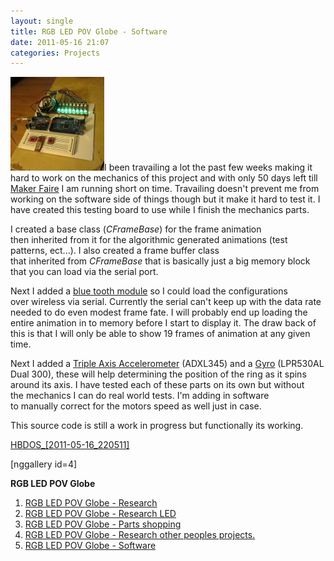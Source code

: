 ```yaml
---
layout: single
title: RGB LED POV Globe - Software
date: 2011-05-16 21:07
categories: Projects
---
```

<a href="/public/uploads/2011/05/IMG_3300.jpg"><img class="size-thumbnail wp-image-1481 alignright" title="IMG_3300" src="/public/uploads/2011/05/IMG_3300-150x150.jpg" alt="" width="150" height="150" /></a>I been travailing a lot the past few weeks making it hard to work on the mechanics of this project and with only 50 days left till <a href="http://makerfaire.ca/">Maker Faire</a> I am running short on time. Travailing doesn't prevent me from working on the software side of things though but it make it hard to test it. I have created this testing board to use while I finish the mechanics parts.

I created a base class (<em>CFrameBase</em>) for the frame animation then inherited from it for the algorithmic generated animations (test patterns, ect...). I also created a frame buffer class that inherited from <em>CFrameBase </em>that is basically just a big memory block that you can load via the serial port.

Next I added a <a href="http://www.sparkfun.com/products/9358">blue tooth module</a> so I could load the configurations over wireless via serial. Currently the serial can't keep up with the data rate needed to do even modest frame fate. I will probably end up loading the entire animation in to memory before I start to display it. The draw back of this is that I will only be able to show 19 frames of animation at any given time.

Next I added a <a href="http://www.sparkfun.com/products/9836">Triple Axis Accelerometer</a> (ADXL345) and a <a href="http://www.sparkfun.com/products/9990">Gyro</a> (LPR530AL Dual 300), these will help determining the position of the ring as it spins around its axis. I have tested each of these parts on its own but without the mechanics I can do real world tests. I'm adding in software to manually correct for the motors speed as well just in case.

This source code is still a work in progress but functionally its working.

<a href="/public/uploads/2011/05/HBDOS_2011-05-16_220511.zip">HBDOS_[2011-05-16_220511]</a>

[nggallery id=4]

<strong>RGB LED POV Globe</strong>
<ol>
	<li><a href="/rgb-led-pov-globe-research/">RGB LED POV Globe - Research</a><strong>
</strong></li>
	<li><a href="/rgb-led-pov-globe-%E2%80%93-research-led/">RGB LED POV Globe - Research LED</a></li>
	<li><a href="/rgb-led-pov-globe-parts-shopping/">RGB LED POV Globe</a><a href="/rgb-led-pov-globe-%E2%80%93-research-led/"> - Parts shopping</a></li>
	<li><a href="http://http//www.abluestar.com/blog/rgb-led-pov-globe-%E2%80%93-research-other-peoples-projects">RGB LED POV Globe - Research other peoples projects.</a></li>
	<li><a href="/rgb-led-pov-globe-%e2%80%93-software/">RGB LED POV Globe - Software</a></li>
</ol>
&nbsp;

&nbsp;

